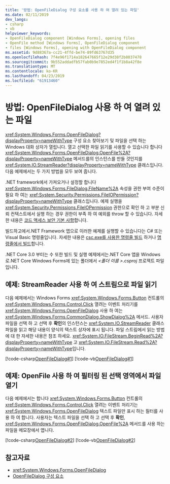 ```yaml
---
title: '방법: OpenFileDialog 구성 요소를 사용 하 여 열려 있는 파일'
ms.date: 02/11/2019
dev_langs:
- csharp
- vb
helpviewer_keywords:
- OpenFileDialog component [Windows Forms], opening files
- OpenFile method [Windows Forms], OpenFileDialog component
- files [Windows Forms], opening with OpenFileDialog component
ms.assetid: 9d88367a-cc21-4ffd-be74-89fd63767d35
ms.openlocfilehash: 7f4e96f1714a182647665f12e29d38f2b8037478
ms.sourcegitcommit: 9b552addadfb57fab0b9e7852ed4f1f1b8a42f8e
ms.translationtype: MT
ms.contentlocale: ko-KR
ms.lasthandoff: 04/23/2019
ms.locfileid: "61913460"
---
```

# <a name="how-to-open-files-with-the-openfiledialog"></a>방법: OpenFileDialog 사용 하 여 열려 있는 파일 

<xref:System.Windows.Forms.OpenFileDialog?displayProperty=nameWithType> 구성 요소 찾아보기 및 파일을 선택 하는 Windows 대화 상자가 열립니다. 열고 선택한 파일 읽기를 사용할 수 있습니다 합니다 <xref:System.Windows.Forms.OpenFileDialog.OpenFile%2A?displayProperty=nameWithType> 메서드를의 인스턴스를 만들 것인지를 <xref:System.IO.StreamReader?displayProperty=nameWithType> 클래스입니다. 다음 예제에서는 두 가지 방법을 모두 보여 줍니다. 

.NET framework에서 가져오거나 설정할 합니다 <xref:System.Windows.Forms.FileDialog.FileName%2A> 속성을 권한 부여 수준이 필요 하 여는 <xref:System.Security.Permissions.FileIOPermission?displayProperty=nameWithType> 클래스입니다. 예제 실행을 <xref:System.Security.Permissions.FileIOPermission> 권한으로 확인 하 고 부분 신뢰 컨텍스트에서 실행 하는 경우 권한이 부족 하 여 예외를 throw 할 수 있습니다. 자세한 내용은 [코드 액세스 보안 기본 사항](../../misc/code-access-security-basics.md)합니다.

빌드하고에서.NET Framework 앱으로 이러한 예제를 실행할 수 있습니다는 C# 또는 Visual Basic 명령줄입니다. 자세한 내용은 [csc.exe를 사용한 명령줄 빌드](../../../csharp/language-reference/compiler-options/command-line-building-with-csc-exe.md) 하거나 [명령줄에서 빌드](../../../visual-basic/reference/command-line-compiler/building-from-the-command-line.md)합니다. 

.NET Core 3.0 부터는 수 또한 빌드 및 실행 예제에서는.NET Core 앱을 Windows로.NET Core Windows Forms에 있는 폴더에서  *\<폴더 이름 >.csproj* 프로젝트 파일입니다. 

## <a name="example-read-a-file-as-a-stream-with-streamreader"></a>예제: StreamReader 사용 하 여 스트림으로 파일 읽기  
  
다음 예제에서는 Windows Forms <xref:System.Windows.Forms.Button> 컨트롤의 <xref:System.Windows.Forms.Control.Click> 열려는 이벤트 처리기를 <xref:System.Windows.Forms.OpenFileDialog> 사용 하 여는 <xref:System.Windows.Forms.CommonDialog.ShowDialog%2A> 메서드. 사용자 파일을 선택 하 고 선택 후 **확인**의 인스턴스는 <xref:System.IO.StreamReader> 클래스 파일을 읽고 해당 내용이 양식의 텍스트 상자에 표시 됩니다. 파일 스트림에서 읽는 방법에 대 한 자세한 내용은 참조 하세요. <xref:System.IO.FileStream.BeginRead%2A?displayProperty=nameWithType> 고 <xref:System.IO.FileStream.Read%2A?displayProperty=nameWithType>입니다.  

 [!code-csharp[OpenFileDialog#1](~/samples/snippets/winforms/open-files/example1/cs/Form1.cs)]
 [!code-vb[OpenFileDialog#1](~/samples/snippets/winforms/open-files/example1/vb/Form1.vb)]  

## <a name="example-open-a-file-from-a-filtered-selection-with-openfile"></a>예제: OpenFile 사용 하 여 필터링 된 선택 영역에서 파일 열기 

다음 예제에서는 합니다 <xref:System.Windows.Forms.Button> 컨트롤의 <xref:System.Windows.Forms.Control.Click> 열려는 이벤트 처리기는 <xref:System.Windows.Forms.OpenFileDialog> 텍스트 파일만 표시 하는 필터를 사용 하 여 합니다. 사용자는 텍스트 파일을 선택 하 고 선택 후 **확인**, <xref:System.Windows.Forms.OpenFileDialog.OpenFile%2A> 메서드를 사용 하는 파일을 메모장에서 엽니다.

 [!code-csharp[OpenFileDialog#2](~/samples/snippets/winforms/open-files/example2/cs/Form1.cs)]
 [!code-vb[OpenFileDialog#2](~/samples/snippets/winforms/open-files/example2/vb/Form1.vb)]  

## <a name="see-also"></a>참고자료

- <xref:System.Windows.Forms.OpenFileDialog>
- [OpenFileDialog 구성 요소](openfiledialog-component-windows-forms.md)
